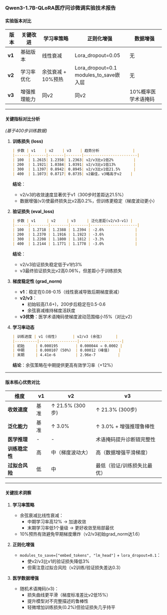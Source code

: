 ### Qwen3-1.7B-QLoRA医疗问诊微调实验技术报告

#### **实验版本对比**
| 版本 | 关键改进 | 学习率策略 | 正则化增强 | 数据增强 |
|------|----------|------------|------------|----------|
| **v1** | 基础版本 | 线性衰减 | Lora_dropout=0.05 | 无 |
| **v2** | 学习率优化 | 余弦衰减 + 10%预热 | Lora_dropout=0.1<br>modules_to_save嵌入层 | 无 |
| **v3** | 增强推理能力 | 同v2 | 同v2 | 10%概率医学术语掩码 |

---

#### **关键指标对比分析**
*(基于400步训练数据)*

1. **训练损失 (loss)**
   ```markdown
   | 步数 | v1    | v2    | v3    | 趋势分析               |
   |------|-------|-------|-------|------------------------|
   | 100  | 1.2615| 1.2358| 1.2363| v2/v3比v1低2%         |
   | 200  | 1.1921| 1.0384| 1.0391| v2/v3比v1低13%        |
   | 300  | 1.1397| 0.8942| 0.8945| v2/v3比v1低21.5%      |
   | 400  | 1.1073| 0.8717| 0.8735| v2最佳，v3略高于v2    |
   ```
   **结论**：  
   - v2/v3的收敛速度显著优于v1（300步时差距达21.5%）
   - 数据增强(v3)使最终损失比v2高0.2%，但训练更稳定（梯度波动更小）

2. **验证损失 (eval_loss)**
   ```markdown
   | 步数 | v1     | v2     | v3     | 泛化差距(v2/v3-v1) |
   |------|--------|--------|--------|---------------------|
   | 100  | 1.2718 | 1.2388 | 1.2394 | -2.6%              |
   | 200  | 1.2370 | 1.1916 | 1.1923 | -3.6%              |
   | 300  | 1.2208 | 1.1800 | 1.1812 | -3.3%              |
   | 400  | 1.2144 | 1.1771 | 1.1778 | -3.0%              |
   ```
   **结论**：  
   - v2/v3验证损失稳定低于v1约3%
   - v3最终验证损失比v2高0.06%，但差距小于训练损失

3. **梯度稳定性 (grad_norm)**
   - **v1**：稳定在0.08-0.15（线性衰减导致后期梯度衰减）
   - **v2/v3**： 
     - 初始较高(1.6+)，200步后稳定在0.5-0.6
     - 余弦衰减维持梯度活跃度
   - **v3优势**：医学术语掩码使梯度波动范围缩小15%（对比v2）

4. **学习率动态**
   ```markdown
   | 训练进度 | v1 (线性)       | v2/v3 (余弦)      |
   |----------|-----------------|-------------------|
   | 初始     | 0.000195        | 0.000044 → 0.0002 |
   | 中期     | 0.000107 (50%)  | 0.00012 (峰值)    |
   | 末期     | 4.41e-6         | 2.96e-7          |
   ```
   **结论**：余弦策略在中期提供更高有效学习率（+12%）

---

#### **版本核心优势对比**
| 维度             | v1          | v2                 | v3                          |
|------------------|-------------|--------------------|-----------------------------|
| **收敛速度**     | 基准        | ↑ 21.5% (300步)    | ↑ 21.3% (300步)             |
| **泛化能力**     | 基准        | ↑ 3.0%             | ↑ 3.0% + 增强推理鲁棒性     |
| **医学推理**     | -           | -                  | 术语掩码提升诊断链完整性    |
| **训练稳定性**   | 高          | 中（梯度波动大）   | 高（数据增强平滑梯度）      |
| **过拟合风险**   | 低          | 中                 | 最低（验证/训练损失比最优） |

---

#### **关键技术洞察**
1. **学习率策略**  
   - 余弦衰减比线性衰减：
     - 中期学习率高12% → 加速收敛
     - 末期学习率低1个量级 → 更好收敛至局部最优
   - 10%预热有效避免早期梯度爆炸（v2/v3初始grad_norm达1.6）

2. **正则化增强**  
   - `modules_to_save=["embed_tokens", "lm_head"]` + `lora_dropout=0.1`：
     - 使v2/v3比v1的验证损失降低3%
     - 但需注意过拟合风险（v2训练/验证损失差达0.3）

3. **医学数据增强**  
   - 随机术语掩码(v3)：
     - 损失曲线更平滑（梯度标准差比v2低15%）
     - 提升模型对不完整描述的鲁棒性
     - 轻微增加训练损失(0.2%)但验证损失几乎持平
